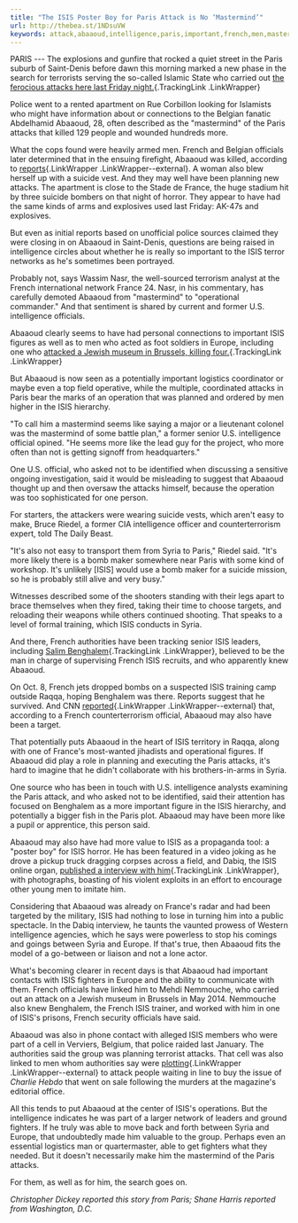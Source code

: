 ```yaml
---
title: "The ISIS Poster Boy for Paris Attack is No ‘Mastermind’"
url: http://thebea.st/1NDsuVW
keywords: attack,abaaoud,intelligence,paris,important,french,men,mastermind,poster,isis,suicide,attacks,boy
---
```

PARIS --- The explosions and gunfire that rocked a quiet street in the Paris suburb of Saint-Denis before dawn this morning marked a new phase in the search for terrorists serving the so-called Islamic State who carried out [the ferocious attacks here last Friday night.](https://www.thedailybeast.com/articles/2015/11/15/isis-targeted-muslims-in-paris.html){.TrackingLink .LinkWrapper}

Police went to a rented apartment on Rue Corbillon looking for Islamists who might have information about or connections to the Belgian fanatic Abdelhamid Abaaoud, 28, often described as the "mastermind" of the Paris attacks that killed 129 people and wounded hundreds more.

What the cops found were heavily armed men. French and Belgian officials later determined that in the ensuing firefight, Abaaoud was killed, according to [reports](https://www.washingtonpost.com/world/2-attack-suspects-in-dead-after-french-police-raid-north-of-paris/2015/11/18/a2b6d52e-8d6a-11e5-934c-a369c80822c2_story.html?hpid=hp_hp-banner-high_paris%3Ahomepage%2Fstory){.LinkWrapper .LinkWrapper--external}. A woman also blew herself up with a suicide vest. And they may well have been planning new attacks. The apartment is close to the Stade de France, the huge stadium hit by three suicide bombers on that night of horror. They appear to have had the same kinds of arms and explosives used last Friday: AK-47s and explosives.

But even as initial reports based on unofficial police sources claimed they were closing in on Abaaoud in Saint-Denis, questions are being raised in intelligence circles about whether he is really so important to the ISIS terror networks as he's sometimes been portrayed.

Probably not, says Wassim Nasr, the well-sourced terrorism analyst at the French international network France 24. Nasr, in his commentary, has carefully demoted Abaaoud from "mastermind" to "operational commander." And that sentiment is shared by current and former U.S. intelligence officials.

Abaaoud clearly seems to have had personal connections to important ISIS figures as well as to men who acted as foot soldiers in Europe, including one who [attacked a Jewish museum in Brussels, killing four.](https://www.thedailybeast.com/articles/2014/09/09/the-face-of-isis-terror-to-come.html){.TrackingLink .LinkWrapper}

But Abaaoud is now seen as a potentially important logistics coordinator or maybe even a top field operative, while the multiple, coordinated attacks in Paris bear the marks of an operation that was planned and ordered by men higher in the ISIS hierarchy.

"To call him a mastermind seems like saying a major or a lieutenant colonel was the mastermind of some battle plan," a former senior U.S. intelligence official opined. "He seems more like the lead guy for the project, who more often than not is getting signoff from headquarters."

One U.S. official, who asked not to be identified when discussing a sensitive ongoing investigation, said it would be misleading to suggest that Abaaoud thought up and then oversaw the attacks himself, because the operation was too sophisticated for one person.

For starters, the attackers were wearing suicide vests, which aren't easy to make, Bruce Riedel, a former CIA intelligence officer and counterterrorism expert, told The Daily Beast.

"It's also not easy to transport them from Syria to Paris," Riedel said. "It's more likely there is a bomb maker somewhere near Paris with some kind of workshop. It's unlikely \[ISIS\] would use a bomb maker for a suicide mission, so he is probably still alive and very busy."

Witnesses described some of the shooters standing with their legs apart to brace themselves when they fired, taking their time to choose targets, and reloading their weapons while others continued shooting. That speaks to a level of formal training, which ISIS conducts in Syria.

And there, French authorities have been tracking senior ISIS leaders, including [Salim Benghalem](https://www.thedailybeast.com/articles/2015/11/14/the-hunt-for-isis-french-chief-executioner.html){.TrackingLink .LinkWrapper}, believed to be the man in charge of supervising French ISIS recruits, and who apparently knew Abaaoud.

On Oct. 8, French jets dropped bombs on a suspected ISIS training camp outside Raqqa, hoping Benghalem was there. Reports suggest that he survived. And CNN [reported](https://www.cnn.com/2015/11/16/europe/paris-terror-attack-mastermind-abdelhamid-abaaoud/index.html){.LinkWrapper .LinkWrapper--external} that, according to a French counterterrorism official, Abaaoud may also have been a target.

That potentially puts Abaaoud in the heart of ISIS territory in Raqqa, along with one of France's most-wanted jihadists and operational figures. If Abaaoud did play a role in planning and executing the Paris attacks, it's hard to imagine that he didn't collaborate with his brothers-in-arms in Syria.

One source who has been in touch with U.S. intelligence analysts examining the Paris attack, and who asked not to be identified, said their attention has focused on Benghalem as a more important figure in the ISIS hierarchy, and potentially a bigger fish in the Paris plot. Abaaoud may have been more like a pupil or apprentice, this person said.

Abaaoud may also have had more value to ISIS as a propaganda tool: a "poster boy" for ISIS horror. He has been featured in a video joking as he drove a pickup truck dragging corpses across a field, and Dabiq, the ISIS online organ, [published a interview with him](https://www.thedailybeast.com/articles/2015/11/16/paris-mastermind-told-isis-magazine-that-bungling-police-officers-let-him-escape.html){.TrackingLink .LinkWrapper}, with photographs, boasting of his violent exploits in an effort to encourage other young men to imitate him.

Considering that Abaaoud was already on France's radar and had been targeted by the military, ISIS had nothing to lose in turning him into a public spectacle. In the Dabiq interview, he taunts the vaunted prowess of Western intelligence agencies, which he says were powerless to stop his comings and goings between Syria and Europe. If that's true, then Abaaoud fits the model of a go-between or liaison and not a lone actor.

What's becoming clearer in recent days is that Abaaoud had important contacts with ISIS fighters in Europe and the ability to communicate with them. French officials have linked him to Mehdi Nemmouche, who carried out an attack on a Jewish museum in Brussels in May 2014. Nemmouche also knew Benghalem, the French ISIS trainer, and worked with him in one of ISIS's prisons, French security officials have said.

Abaaoud was also in phone contact with alleged ISIS members who were part of a cell in Verviers, Belgium, that police raided last January. The authorities said the group was planning terrorist attacks. That cell was also linked to men whom authorities say were [plotting](http://www.telegraph.co.uk/news/worldnews/europe/belgium/11351958/Belgian-terrorist-cell-linked-to-targeting-of-news-agents-selling-Charlie-Hebdo.html){.LinkWrapper .LinkWrapper--external} to attack people waiting in line to buy the issue of *Charlie Hebdo* that went on sale following the murders at the magazine's editorial office.

All this tends to put Abaaoud at the center of ISIS's operations. But the intelligence indicates he was part of a larger network of leaders and ground fighters. If he truly was able to move back and forth between Syria and Europe, that undoubtedly made him valuable to the group. Perhaps even an essential logistics man or quartermaster, able to get fighters what they needed. But it doesn't necessarily make him the mastermind of the Paris attacks.

For them, as well as for him, the search goes on.

*Christopher Dickey reported this story from Paris; Shane Harris reported from Washington, D.C.*

